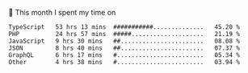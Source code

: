 📅 This month I spent my time on

<!--START_SECTION:waka-->

```text
TypeScript   53 hrs 13 mins  ###########..............   45.20 %
PHP          24 hrs 57 mins  #####....................   21.19 %
JavaScript   9 hrs 30 mins   ##.......................   08.08 %
JSON         8 hrs 40 mins   ##.......................   07.37 %
GraphQL      6 hrs 17 mins   #........................   05.34 %
Other        4 hrs 38 mins   #........................   03.94 %
```

<!--END_SECTION:waka-->
